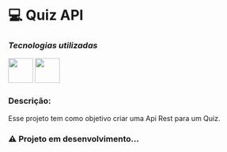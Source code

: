 # 💻 Quiz API


### ***Tecnologias utilizadas***

<img src="https://cdn.jsdelivr.net/gh/devicons/devicon/icons/java/java-original-wordmark.svg" height="50px"></img>
<img src="https://cdn.jsdelivr.net/gh/devicons/devicon/icons/spring/spring-original.svg" height="50px"></img>


### Descrição:
Esse projeto tem como objetivo criar uma Api Rest para um Quiz.


### ⚠ Projeto em desenvolvimento...
